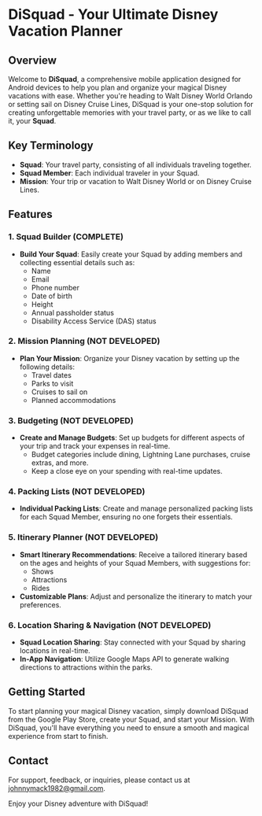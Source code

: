 # DiSquad - Your Ultimate Disney Vacation Planner

## Overview

Welcome to **DiSquad**, a comprehensive mobile application designed for Android devices to help you plan and organize your magical Disney vacations with ease. Whether you're heading to Walt Disney World Orlando or setting sail on Disney Cruise Lines, DiSquad is your one-stop solution for creating unforgettable memories with your travel party, or as we like to call it, your **Squad**.

## Key Terminology

- **Squad**: Your travel party, consisting of all individuals traveling together.
- **Squad Member**: Each individual traveler in your Squad.
- **Mission**: Your trip or vacation to Walt Disney World or on Disney Cruise Lines.

## Features

### 1. Squad Builder (COMPLETE)
- **Build Your Squad**: Easily create your Squad by adding members and collecting essential details such as:
  - Name
  - Email
  - Phone number
  - Date of birth
  - Height
  - Annual passholder status
  - Disability Access Service (DAS) status

### 2. Mission Planning (NOT DEVELOPED)
- **Plan Your Mission**: Organize your Disney vacation by setting up the following details:
  - Travel dates
  - Parks to visit
  - Cruises to sail on
  - Planned accommodations

### 3. Budgeting (NOT DEVELOPED)
- **Create and Manage Budgets**: Set up budgets for different aspects of your trip and track your expenses in real-time.
  - Budget categories include dining, Lightning Lane purchases, cruise extras, and more.
  - Keep a close eye on your spending with real-time updates.

### 4. Packing Lists (NOT DEVELOPED)
- **Individual Packing Lists**: Create and manage personalized packing lists for each Squad Member, ensuring no one forgets their essentials.

### 5. Itinerary Planner (NOT DEVELOPED)
- **Smart Itinerary Recommendations**: Receive a tailored itinerary based on the ages and heights of your Squad Members, with suggestions for:
  - Shows
  - Attractions
  - Rides
- **Customizable Plans**: Adjust and personalize the itinerary to match your preferences.

### 6. Location Sharing & Navigation (NOT DEVELOPED)
- **Squad Location Sharing**: Stay connected with your Squad by sharing locations in real-time.
- **In-App Navigation**: Utilize Google Maps API to generate walking directions to attractions within the parks.

## Getting Started

To start planning your magical Disney vacation, simply download DiSquad from the Google Play Store, create your Squad, and start your Mission. With DiSquad, you'll have everything you need to ensure a smooth and magical experience from start to finish.


## Contact

For support, feedback, or inquiries, please contact us at johnnymack1982@gmail.com.

Enjoy your Disney adventure with DiSquad!
